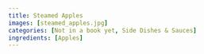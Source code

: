 ```yaml
---
title: Steamed Apples
images: [steamed_apples.jpg]
categories: [Not in a book yet, Side Dishes & Sauces]
ingredients: [Apples]
---
```


  
